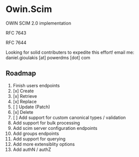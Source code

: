 # Owin.Scim
OWIN SCIM 2.0 implementation

RFC 7643

RFC 7644

Looking for solid contributers to expedite this effort!  email me:  daniel.gioulakis [at] powerdms [dot] com


Roadmap
-------

1. Finish users endpoints
  1. [x] Create  
  2. [x] Retrieve  
  3. [x] Replace  
  4. [ ] Update (Patch)  
  5. [x] Delete  
  6. [ ] Add support for custom canonical types / validation
2. Add support for bulk processing
3. Add scim server configuration endpoints
4. Add groups endpoints
5. Add support for querying
6. Add more extensiblity options
7. Add authN / authZ
